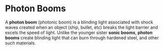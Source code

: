 # Photon Booms

A **photon boom** (photonic boom) is a blinding light associated with shock waves created when an object (ship, bullet, etc) breaks the light barrier and excels the speed of light. Unlike the younger sister **sonic booms**, **photon booms** create blinding light that can burn through hardened steel, and other such materials.
